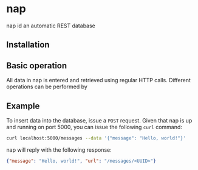 # nap

nap id an automatic REST database

## Installation

## Basic operation

All data in nap is entered and retrieved using regular HTTP calls. Different operations can be performed by 

## Example

To insert data into the database, issue a `POST` request. Given that nap is up and running on port 5000, you can issue the following `curl` command:

```sh
curl localhost:5000/messages --data '{"message": "Hello, world!"}'
```

nap will reply with the following response:

```json
{"message": "Hello, world!", "url": "/messages/<UUID>"}
```
